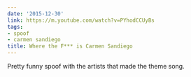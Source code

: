 ```yaml
---
date: '2015-12-30'
link: https://m.youtube.com/watch?v=PYhodCCUyBs
tags:
- spoof
- carmen sandiego
title: Where the F*** is Carmen Sandiego
---
```


Pretty funny spoof with the artists that made the theme song.

